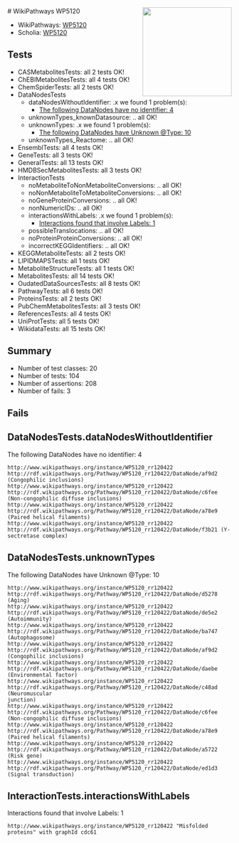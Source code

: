 <img style="float: right; width: 200px" src="https://upload.wikimedia.org/wikipedia/commons/thumb/8/83/Wplogo_with_text_500.png/640px-Wplogo_with_text_500.png" />
# WikiPathways WP5120

* WikiPathways: [WP5120](https://new.wikipathways.org/pathways/WP5120)
* Scholia: [WP5120](https://scholia.toolforge.org/wikipathways/WP5120)
## Tests
* CASMetabolitesTests: all 2 tests OK!
* ChEBIMetabolitesTests: all 4 tests OK!
* ChemSpiderTests: all 2 tests OK!
* DataNodesTests
    * dataNodesWithoutIdentifier: .x we found 1 problem(s):
        * [The following DataNodes have no identifier: 4](#d2d32fa3)
    * unknownTypes_knownDatasource: .. all OK!
    * unknownTypes: .x we found 1 problem(s):
        * [The following DataNodes have Unknown @Type: 10](#ef950831)
    * unknownTypes_Reactome: .. all OK!
* EnsemblTests: all 4 tests OK!
* GeneTests: all 3 tests OK!
* GeneralTests: all 13 tests OK!
* HMDBSecMetabolitesTests: all 3 tests OK!
* InteractionTests
    * noMetaboliteToNonMetaboliteConversions: .. all OK!
    * noNonMetaboliteToMetaboliteConversions: .. all OK!
    * noGeneProteinConversions: .. all OK!
    * nonNumericIDs: .. all OK!
    * interactionsWithLabels: .x we found 1 problem(s):
        * [Interactions found that involve Labels: 1](#630d2678)
    * possibleTranslocations: .. all OK!
    * noProteinProteinConversions: .. all OK!
    * incorrectKEGGIdentifiers: .. all OK!
* KEGGMetaboliteTests: all 2 tests OK!
* LIPIDMAPSTests: all 1 tests OK!
* MetaboliteStructureTests: all 1 tests OK!
* MetabolitesTests: all 14 tests OK!
* OudatedDataSourcesTests: all 8 tests OK!
* PathwayTests: all 6 tests OK!
* ProteinsTests: all 2 tests OK!
* PubChemMetabolitesTests: all 3 tests OK!
* ReferencesTests: all 4 tests OK!
* UniProtTests: all 5 tests OK!
* WikidataTests: all 15 tests OK!


## Summary

* Number of test classes: 20
* Number of tests: 104
* Number of assertions: 208
* Number of fails: 3

## Fails

<a name="d2d32fa3" />

## DataNodesTests.dataNodesWithoutIdentifier

The following DataNodes have no identifier: 4
```
http://www.wikipathways.org/instance/WP5120_rr120422 http://rdf.wikipathways.org/Pathway/WP5120_rr120422/DataNode/af9d2 (Congophilic inclusions)
http://www.wikipathways.org/instance/WP5120_rr120422 http://rdf.wikipathways.org/Pathway/WP5120_rr120422/DataNode/c6fee (Non-congophilic diffuse inclusions)
http://www.wikipathways.org/instance/WP5120_rr120422 http://rdf.wikipathways.org/Pathway/WP5120_rr120422/DataNode/a78e9 (Paired helical filaments)
http://www.wikipathways.org/instance/WP5120_rr120422 http://rdf.wikipathways.org/Pathway/WP5120_rr120422/DataNode/f3b21 (Y-sectretase complex)
```

<a name="ef950831" />

## DataNodesTests.unknownTypes

The following DataNodes have Unknown @Type: 10
```
http://www.wikipathways.org/instance/WP5120_rr120422 http://rdf.wikipathways.org/Pathway/WP5120_rr120422/DataNode/d5278 (Aging)
http://www.wikipathways.org/instance/WP5120_rr120422 http://rdf.wikipathways.org/Pathway/WP5120_rr120422/DataNode/de5e2 (Autoimmunity)
http://www.wikipathways.org/instance/WP5120_rr120422 http://rdf.wikipathways.org/Pathway/WP5120_rr120422/DataNode/ba747 (Autophagosome)
http://www.wikipathways.org/instance/WP5120_rr120422 http://rdf.wikipathways.org/Pathway/WP5120_rr120422/DataNode/af9d2 (Congophilic inclusions)
http://www.wikipathways.org/instance/WP5120_rr120422 http://rdf.wikipathways.org/Pathway/WP5120_rr120422/DataNode/daebe (Environmental factor)
http://www.wikipathways.org/instance/WP5120_rr120422 http://rdf.wikipathways.org/Pathway/WP5120_rr120422/DataNode/c48ad (Neuromuscular 
junction)
http://www.wikipathways.org/instance/WP5120_rr120422 http://rdf.wikipathways.org/Pathway/WP5120_rr120422/DataNode/c6fee (Non-congophilic diffuse inclusions)
http://www.wikipathways.org/instance/WP5120_rr120422 http://rdf.wikipathways.org/Pathway/WP5120_rr120422/DataNode/a78e9 (Paired helical filaments)
http://www.wikipathways.org/instance/WP5120_rr120422 http://rdf.wikipathways.org/Pathway/WP5120_rr120422/DataNode/a5722 (Risk gene)
http://www.wikipathways.org/instance/WP5120_rr120422 http://rdf.wikipathways.org/Pathway/WP5120_rr120422/DataNode/ed1d3 (Signal transduction)
```

<a name="630d2678" />

## InteractionTests.interactionsWithLabels

Interactions found that involve Labels: 1
```
http://www.wikipathways.org/instance/WP5120_rr120422 "Misfolded
proteins" with graphId cdc61
```

